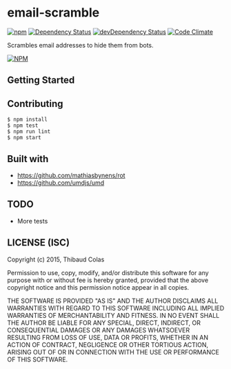 email-scramble
==============

[![npm](https://img.shields.io/npm/v/email-scramble.svg?style=flat-square)](https://www.npmjs.com/package/email-scramble) [![Dependency Status](https://img.shields.io/david/ThibWeb/email-scramble.svg?style=flat-square)](https://david-dm.org/ThibWeb/email-scramble) [![devDependency Status](https://img.shields.io/david/dev/ThibWeb/email-scramble.svg?style=flat-square)](https://david-dm.org/ThibWeb/email-scramble#info=devDependencies) [![Code Climate](https://img.shields.io/codeclimate/github/ThibWeb/email-scramble.svg?style=flat-square)](https://codeclimate.com/github/ThibWeb/email-scramble)

Scrambles email addresses to hide them from bots.

[![NPM](https://nodei.co/npm/email-scramble.png?downloads=true&stars=true)](https://www.npmjs.com/package/email-scramble)

## Getting Started

## Contributing

~~~
$ npm install
$ npm test
$ npm run lint
$ npm start
~~~

## Built with

- https://github.com/mathiasbynens/rot
- https://github.com/umdjs/umd

## TODO

- More tests

## LICENSE (ISC)

Copyright (c) 2015, Thibaud Colas

Permission to use, copy, modify, and/or distribute this software for any
purpose with or without fee is hereby granted, provided that the above
copyright notice and this permission notice appear in all copies.

THE SOFTWARE IS PROVIDED "AS IS" AND THE AUTHOR DISCLAIMS ALL WARRANTIES
WITH REGARD TO THIS SOFTWARE INCLUDING ALL IMPLIED WARRANTIES OF
MERCHANTABILITY AND FITNESS. IN NO EVENT SHALL THE AUTHOR BE LIABLE FOR
ANY SPECIAL, DIRECT, INDIRECT, OR CONSEQUENTIAL DAMAGES OR ANY DAMAGES
WHATSOEVER RESULTING FROM LOSS OF USE, DATA OR PROFITS, WHETHER IN AN
ACTION OF CONTRACT, NEGLIGENCE OR OTHER TORTIOUS ACTION, ARISING OUT OF
OR IN CONNECTION WITH THE USE OR PERFORMANCE OF THIS SOFTWARE.
